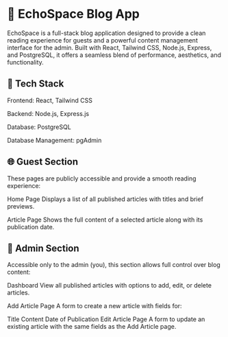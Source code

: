 
# 📝 EchoSpace Blog App
EchoSpace is a full-stack blog application designed to provide a clean reading experience for guests and a powerful content management interface for the admin. Built with React, Tailwind CSS, Node.js, Express, and PostgreSQL, it offers a seamless blend of performance, aesthetics, and functionality.

## 🚀 Tech Stack

Frontend: React, Tailwind CSS

Backend: Node.js, Express.js

Database: PostgreSQL

Database Management: pgAdmin

## 🌐 Guest Section
These pages are publicly accessible and provide a smooth reading experience:

Home Page
Displays a list of all published articles with titles and brief previews.

Article Page
Shows the full content of a selected article along with its publication date.

## 🔐 Admin Section
Accessible only to the admin (you), this section allows full control over blog content:

Dashboard
View all published articles with options to add, edit, or delete articles.

Add Article Page
A form to create a new article with fields for:

Title
Content
Date of Publication
Edit Article Page
A form to update an existing article with the same fields as the Add Article page.

